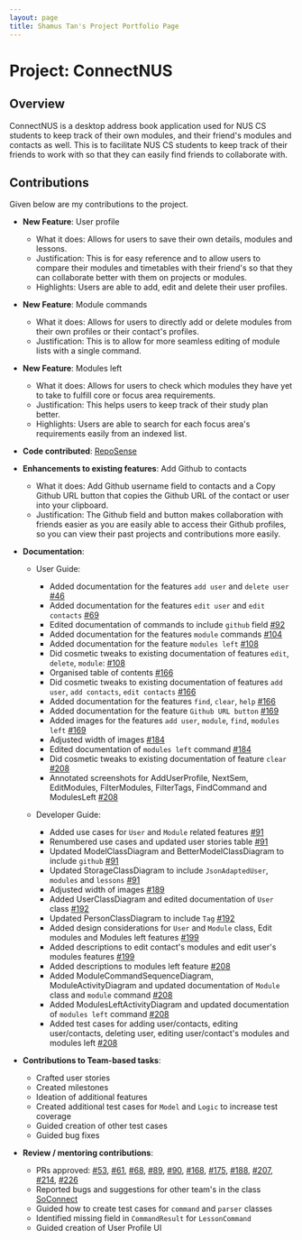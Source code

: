 ```yaml
---
layout: page
title: Shamus Tan's Project Portfolio Page
---
```


# Project: ConnectNUS

## Overview
ConnectNUS is a desktop address book application used for NUS CS students to keep track of their own modules, and their friend's modules and contacts as well. This is to facilitate NUS CS students to keep track of their friends to work with so that they can easily find friends to collaborate with.

## Contributions
Given below are my contributions to the project.

* **New Feature**: User profile
  * What it does: Allows for users to save their own details, modules and lessons.
  * Justification: This is for easy reference and to allow users to compare their modules and timetables with their friend's so that they can collaborate better with them on projects or modules.
  * Highlights: Users are able to add, edit and delete their user profiles.


* **New Feature**: Module commands
  * What it does: Allows for users to directly add or delete modules from their own profiles or their contact's profiles.
  * Justification: This is to allow for more seamless editing of module lists with a single command.


* **New Feature**: Modules left
  * What it does: Allows for users to check which modules they have yet to take to fulfill core or focus area requirements.
  * Justification: This helps users to keep track of their study plan better.
  * Highlights: Users are able to search for each focus area's requirements easily from an indexed list.


* **Code contributed**: [RepoSense](https://nus-cs2103-ay2223s1.github.io/tp-dashboard/?search=shamooose&breakdown=true&sort=groupTitle&sortWithin=title&since=2022-09-16&timeframe=commit&mergegroup=&groupSelect=groupByRepos&checkedFileTypes=docs~functional-code~test-code~other)


* **Enhancements to existing features**: Add Github to contacts
  * What it does: Add Github username field to contacts and a Copy Github URL button that copies the Github URL of the contact or user into your clipboard.
  * Justification: The Github field and button makes collaboration with friends easier as you are easily able to access their Github profiles, so you can view their past projects and contributions more easily.


* **Documentation**:
  * User Guide:
    * Added documentation for the features `add user` and `delete user` [#46](https://github.com/AY2223S1-CS2103T-T14-4/tp/pull/46)
    * Added documentation for the features `edit user` and `edit contacts` [#69](https://github.com/AY2223S1-CS2103T-T14-4/tp/pull/69)
    * Edited documentation of commands to include `github` field [#92](https://github.com/AY2223S1-CS2103T-T14-4/tp/pull/92)
    * Added documentation for the features `module` commands [#104](https://github.com/AY2223S1-CS2103T-T14-4/tp/pull/104)
    * Added documentation for the feature `modules left` [#108](https://github.com/AY2223S1-CS2103T-T14-4/tp/pull/108)
    * Did cosmetic tweaks to existing documentation of features `edit`, `delete`, `module`: [#108](https://github.com/AY2223S1-CS2103T-T14-4/tp/pull/108)
    * Organised table of contents [#166](https://github.com/AY2223S1-CS2103T-T14-4/tp/pull/166)
    * Did cosmetic tweaks to existing documentation of features `add user`, `add contacts`, `edit contacts` [#166](https://github.com/AY2223S1-CS2103T-T14-4/tp/pull/166)
    * Added documentation for the features `find`, `clear`, `help` [#166](https://github.com/AY2223S1-CS2103T-T14-4/tp/pull/166)
    * Added documentation for the feature `Github URL button` [#169](https://github.com/AY2223S1-CS2103T-T14-4/tp/pull/169)
    * Added images for the features `add user`, `module`, `find`, `modules left` [#169](https://github.com/AY2223S1-CS2103T-T14-4/tp/pull/169)
    * Adjusted width of images [#184](https://github.com/AY2223S1-CS2103T-T14-4/tp/pull/184)
    * Edited documentation of `modules left` command [#184](https://github.com/AY2223S1-CS2103T-T14-4/tp/pull/184)
    * Did cosmetic tweaks to existing documentation of feature `clear` [#208](https://github.com/AY2223S1-CS2103T-T14-4/tp/pull/208)
    * Annotated screenshots for AddUserProfile, NextSem, EditModules, FilterModules, FilterTags, FindCommand and ModulesLeft [#208](https://github.com/AY2223S1-CS2103T-T14-4/tp/pull/208)

  * Developer Guide:
    * Added use cases for `User` and `Module` related features [#91](https://github.com/AY2223S1-CS2103T-T14-4/tp/pull/91)
    * Renumbered use cases and updated user stories table [#91](https://github.com/AY2223S1-CS2103T-T14-4/tp/pull/91)
    * Updated ModelClassDiagram and BetterModelClassDiagram to include `github` [#91](https://github.com/AY2223S1-CS2103T-T14-4/tp/pull/91)
    * Updated StorageClassDiagram to include `JsonAdaptedUser`, `modules` and `lessons` [#91](https://github.com/AY2223S1-CS2103T-T14-4/tp/pull/91)
    * Adjusted width of images [#189](https://github.com/AY2223S1-CS2103T-T14-4/tp/pull/189)
    * Added UserClassDiagram and edited documentation of `User` class [#192](https://github.com/AY2223S1-CS2103T-T14-4/tp/pull/192)
    * Updated PersonClassDiagram to include `Tag` [#192](https://github.com/AY2223S1-CS2103T-T14-4/tp/pull/192)
    * Added design considerations for `User` and `Module` class, Edit modules and Modules left features [#199](https://github.com/AY2223S1-CS2103T-T14-4/tp/pull/199)
    * Added descriptions to edit contact's modules and edit user's modules features [#199](https://github.com/AY2223S1-CS2103T-T14-4/tp/pull/199)
    * Added descriptions to modules left feature [#208](https://github.com/AY2223S1-CS2103T-T14-4/tp/pull/208)
    * Added ModuleCommandSequenceDiagram, ModuleActivityDiagram and updated documentation of `Module` class and `module` command [#208](https://github.com/AY2223S1-CS2103T-T14-4/tp/pull/208)
    * Added ModulesLeftActivityDiagram and updated documentation of `modules left` command [#208](https://github.com/AY2223S1-CS2103T-T14-4/tp/pull/208)
    * Added test cases for adding user/contacts, editing user/contacts, deleting user, editing user/contact's modules and modules left [#208](https://github.com/AY2223S1-CS2103T-T14-4/tp/pull/208)


* **Contributions to Team-based tasks**:
  * Crafted user stories
  * Created milestones
  * Ideation of additional features
  * Created additional test cases for `Model` and `Logic` to increase test coverage
  * Guided creation of other test cases
  * Guided bug fixes


* **Review / mentoring contributions**:
  * PRs approved: [#53](https://github.com/AY2223S1-CS2103T-T14-4/tp/pull/53), [#61](https://github.com/AY2223S1-CS2103T-T14-4/tp/pull/61), [#68](https://github.com/AY2223S1-CS2103T-T14-4/tp/pull/68),
  [#89](https://github.com/AY2223S1-CS2103T-T14-4/tp/pull/89), [#90](https://github.com/AY2223S1-CS2103T-T14-4/tp/pull/90), [#168](https://github.com/AY2223S1-CS2103T-T14-4/tp/pull/168),
  [#175](https://github.com/AY2223S1-CS2103T-T14-4/tp/pull/175), [#188](https://github.com/AY2223S1-CS2103T-T14-4/tp/pull/188), [#207](https://github.com/AY2223S1-CS2103T-T14-4/tp/pull/207),
  [#214](https://github.com/AY2223S1-CS2103T-T14-4/tp/pull/214), [#226](https://github.com/AY2223S1-CS2103T-T14-4/tp/pull/226)
  * Reported bugs and suggestions for other team's in the class [SoConnect](https://github.com/shamooose/ped/issues)
  * Guided how to create test cases for `command` and `parser` classes
  * Identified missing field in `CommandResult` for `LessonCommand`
  * Guided creation of User Profile UI